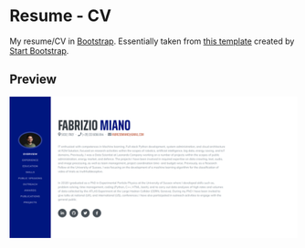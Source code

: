 # Resume - CV 

My resume/CV in [Bootstrap](http://getbootstrap.com/).
Essentially taken from [this template](https://startbootstrap.com/template-overviews/resume/) created by [Start Bootstrap](http://startbootstrap.com/). 

## Preview

[![Resume Preview](https://raw.githubusercontent.com/fabriziomiano/webcv-creative/master/resume.png)](https://raw.githubusercontent.com/fabriziomiano/webcv-creative/master/resume.png)
